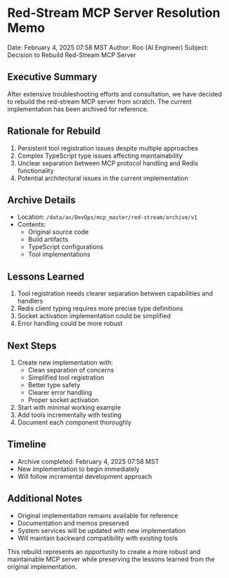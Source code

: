 # Red-Stream MCP Server Resolution Memo
Date: February 4, 2025 07:58 MST
Author: Roo (AI Engineer)
Subject: Decision to Rebuild Red-Stream MCP Server

## Executive Summary
After extensive troubleshooting efforts and consultation, we have decided to rebuild the red-stream MCP server from scratch. The current implementation has been archived for reference.

## Rationale for Rebuild
1. Persistent tool registration issues despite multiple approaches
2. Complex TypeScript type issues affecting maintainability
3. Unclear separation between MCP protocol handling and Redis functionality
4. Potential architectural issues in the current implementation

## Archive Details
- Location: `/data/ax/DevOps/mcp_master/red-stream/archive/v1`
- Contents:
  * Original source code
  * Build artifacts
  * TypeScript configurations
  * Tool implementations

## Lessons Learned
1. Tool registration needs clearer separation between capabilities and handlers
2. Redis client typing requires more precise type definitions
3. Socket activation implementation could be simplified
4. Error handling could be more robust

## Next Steps
1. Create new implementation with:
   - Clean separation of concerns
   - Simplified tool registration
   - Better type safety
   - Clearer error handling
   - Proper socket activation
2. Start with minimal working example
3. Add tools incrementally with testing
4. Document each component thoroughly

## Timeline
- Archive completed: February 4, 2025 07:58 MST
- New implementation to begin immediately
- Will follow incremental development approach

## Additional Notes
- Original implementation remains available for reference
- Documentation and memos preserved
- System services will be updated with new implementation
- Will maintain backward compatibility with existing tools

This rebuild represents an opportunity to create a more robust and maintainable MCP server while preserving the lessons learned from the original implementation.